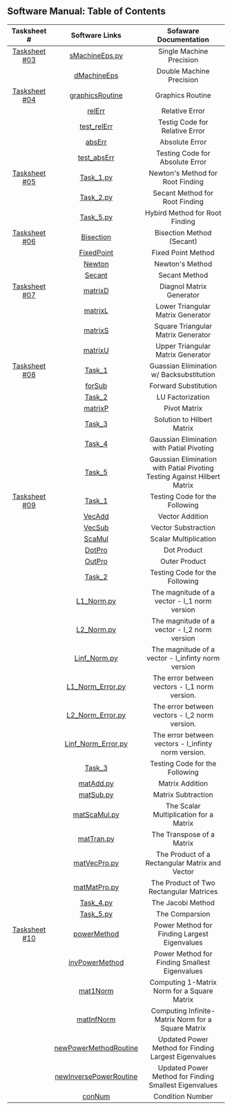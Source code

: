 ## Software Manual: Table of Contents

|                    Tasksheet #                    |                    Software Links                   |                     Sofaware Documentation                       |
| :-----------------------------------------------: | :-------------------------------------------------------: | :-------------------------------------------------: |
| [Tasksheet #03](https://github.com/GoByMark/math4610/blob/ca39c9f39cb62edc2c9e8ac1167fb9a87f42f3dc/Homework_Tasks/Tasksheet_03/Tasksheet_03.md)  | [sMachineEps.py](https://github.com/GoByMark/math4610/blob/1a4f700ce899f1cdd15f1d27a4bc50964a78cd91/Homework_Tasks/Tasksheet_03/src/sMachineEps.py)                           | Single Machine Precision                            |
|                                                   | [dMachineEps](https://github.com/GoByMark/math4610/blob/a543c134f4488d1ebbc9b616a94cc0bca08768fa/Homework_Tasks/Tasksheet_03/src/dMachineEps.py)                           | Double Machine Precision                            |
| [Tasksheet #04](https://github.com/GoByMark/math4610/blob/main/Homework_Tasks/Tasksheet_04/Tasksheet%2004.pdf)  | [graphicsRoutine](https://github.com/GoByMark/math4610/blob/main/Homework_Tasks/Tasksheet_04/src/graphicsRoutine.py)                           | Graphics Routine                            |
|                                                   | [relErr](https://github.com/GoByMark/math4610/blob/main/Homework_Tasks/Tasksheet_04/src/relErr.py)                           | Relative Error                            |
|                                                   | [test_relErr](https://github.com/GoByMark/math4610/blob/main/Homework_Tasks/Tasksheet_04/src/test_relErr.py)                           | Testig Code for Relative Error                            |
|                                                   | [absErr](https://github.com/GoByMark/math4610/blob/main/Homework_Tasks/Tasksheet_04/src/absErr.py)                           | Absolute Error                            |
|                                                   | [test_absErr](https://github.com/GoByMark/math4610/blob/main/Homework_Tasks/Tasksheet_04/src/test_absErr.py)                           | Testing Code for Absolute Error                            |
| [Tasksheet #05](https://github.com/GoByMark/math4610/blob/main/Homework_Tasks/Tasksheet_05/Tasksheet%2005.pdf)  | [Task_1.py](https://github.com/GoByMark/math4610/blob/main/Homework_Tasks/Tasksheet_05/src/Task_1.py)                           | Newton's Method for Root Finding                          |
|                                                   | [Task_2.py](https://github.com/GoByMark/math4610/blob/main/Homework_Tasks/Tasksheet_05/src/Task_2.py)                           | Secant Method for Root Finding                            |
|                                                   | [Task_5.py](https://github.com/GoByMark/math4610/blob/main/Homework_Tasks/Tasksheet_05/src/Task_5.py)                           | Hybird Method for Root Finding                            |
| [Tasksheet #06](https://github.com/GoByMark/math4610/blob/main/Homework_Tasks/Tasksheet_06/Tasksheet%2006.pdf)  | [Bisection](https://github.com/GoByMark/math4610/blob/main/Homework_Tasks/Tasksheet_06/src/Task_1/mypythonlib/Bisection.py)               | Bisection Method (Secant)                              |
|                                                   | [FixedPoint](https://github.com/GoByMark/math4610/blob/main/Homework_Tasks/Tasksheet_06/src/Task_1/mypythonlib/FixedPoint.py)| Fixed Point Method |
|                                                   | [Newton](https://github.com/GoByMark/math4610/blob/main/Homework_Tasks/Tasksheet_06/src/Task_1/mypythonlib/Newton.py)| Newton's Method |
|                                                   | [Secant](https://github.com/GoByMark/math4610/blob/main/Homework_Tasks/Tasksheet_06/src/Task_1/mypythonlib/Secant.py)| Secant Method |
| [Tasksheet #07](https://github.com/GoByMark/math4610/blob/main/Homework_Tasks/Tasksheet_07/Tasksheet%2007.pdf)  | [matrixD](https://github.com/GoByMark/math4610/blob/main/Homework_Tasks/Tasksheet_07/src/matrixD.py)                   | Diagnol Matrix Generator                            |
|                                                   | [matrixL](https://github.com/GoByMark/math4610/blob/main/Homework_Tasks/Tasksheet_07/src/matrixL.py)                             | Lower Triangular Matrix Generator  |                  |
|                                                   | [matrixS](https://github.com/GoByMark/math4610/blob/main/Homework_Tasks/Tasksheet_07/src/matrixS.py)                             | Square Triangular Matrix Generator                     |
|                                                   | [matrixU](https://github.com/GoByMark/math4610/blob/main/Homework_Tasks/Tasksheet_07/src/matrixU.py)                       | Upper Triangular Matrix Generator        |
| [Tasksheet #08](https://github.com/GoByMark/math4610/blob/main/Homework_Tasks/Tasksheet_08/Tasksheet%2008.pdf)  | [Task_1](https://github.com/GoByMark/math4610/blob/main/Homework_Tasks/Tasksheet_08/src/Task_1.py)                         | Guassian Elimination w/ Backsubstitution        |
|                                                   | [forSub](https://github.com/GoByMark/math4610/blob/main/Homework_Tasks/Tasksheet_08/src/forSub.py)                               | Forward Substitution            |
|                                                   | [Task_2](https://github.com/GoByMark/math4610/blob/main/Homework_Tasks/Tasksheet_08/src/Task_2.py)                                 | LU Factorization                                    |
|                                                   | [matrixP](https://github.com/GoByMark/math4610/blob/main/Homework_Tasks/Tasksheet_08/src/matrixP.py)               | Pivot Matrix                             |
|                                                   | [Task_3](https://github.com/GoByMark/math4610/blob/main/Homework_Tasks/Tasksheet_08/src/Task_3.py)               | Solution to Hilbert Matrix                             |
|                                                   | [Task_4](https://github.com/GoByMark/math4610/blob/main/Homework_Tasks/Tasksheet_08/src/Task_4.py)               | Gaussian Elimination with Patial Pivoting                          |
|                                                   | [Task_5](https://github.com/GoByMark/math4610/blob/main/Homework_Tasks/Tasksheet_08/src/Task_5.py)               | Gaussian Elimination with Patial Pivoting Testing Against Hilbert Matrix                         |
| [Tasksheet #09](https://github.com/GoByMark/math4610/blob/main/Homework_Tasks/Tasksheet_09/Tasksheet_09.md)  | [Task_1](https://github.com/GoByMark/math4610/blob/main/Homework_Tasks/Tasksheet_09/src/Task_1.py)                         | Testing Code for the Following                               |
|                                                   | [VecAdd](https://github.com/GoByMark/math4610/blob/main/Homework_Tasks/Tasksheet_09/src/VecAdd.py)                               | Vector Addition            |
|                                                   | [VecSub](https://github.com/GoByMark/math4610/blob/main/Homework_Tasks/Tasksheet_09/src/VecSub.py)                                 | Vector Substraction                                    |
|                                                   | [ScaMul](https://github.com/GoByMark/math4610/blob/main/Homework_Tasks/Tasksheet_09/src/ScaMul.py)               | Scalar Multiplication                             |
|                                                   | [DotPro](https://github.com/GoByMark/math4610/blob/main/Homework_Tasks/Tasksheet_09/src/DotPro.py)               | Dot Product                             |
|                                                   | [OutPro](https://github.com/GoByMark/math4610/blob/main/Homework_Tasks/Tasksheet_09/src/OutPro.py)               | Outer Product                         |
|                                                   | [Task_2](https://github.com/GoByMark/math4610/blob/main/Homework_Tasks/Tasksheet_09/src/Task_2.py)               | Testing Code for the Following                         |
|                                                   | [L1_Norm.py](https://github.com/GoByMark/math4610/blob/main/Homework_Tasks/Tasksheet_09/src/L1_Norm.py)                               | The magnitude of a vector - l_1 norm version            |
|                                                   | [L2_Norm.py](https://github.com/GoByMark/math4610/blob/main/Homework_Tasks/Tasksheet_09/src/L2_Norm.py)                                 | The magnitude of a vector - l_2 norm version                                    |
|                                                   | [Linf_Norm.py](https://github.com/GoByMark/math4610/blob/main/Homework_Tasks/Tasksheet_09/src/Linf_Norm.py)               | The magnitude of a vector - l_infinty norm version                             |
|                                                   | [L1_Norm_Error.py](https://github.com/GoByMark/math4610/blob/main/Homework_Tasks/Tasksheet_09/src/L1_Norm_Error.py)               | The error between vectors - l_1 norm version.                             |
|                                                   | [L2_Norm_Error.py](https://github.com/GoByMark/math4610/blob/main/Homework_Tasks/Tasksheet_09/src/L2_Norm_Error.py)               | The error between vectors - l_2 norm version.                         |
|                                                   | [Linf_Norm_Error.py](https://github.com/GoByMark/math4610/blob/main/Homework_Tasks/Tasksheet_09/src/Linf_Norm_Error.py)               | The error between vectors - l_infinty norm version.                         |
|                                                   | [Task_3](https://github.com/GoByMark/math4610/blob/main/Homework_Tasks/Tasksheet_09/src/Task_3.py)               | Testing Code for the Following                         |
|                                                   | [matAdd.py](https://github.com/GoByMark/math4610/blob/main/Homework_Tasks/Tasksheet_09/src/matAdd.py)                               | Matrix Addition            |
|                                                   | [matSub.py](https://github.com/GoByMark/math4610/blob/main/Homework_Tasks/Tasksheet_09/src/matSub.py)                                 | Matrix Subtraction                                    |
|                                                   | [matScaMul.py](https://github.com/GoByMark/math4610/blob/main/Homework_Tasks/Tasksheet_09/src/matScaMul.py)               | The Scalar Multiplication for a Matrix                            |
|                                                   | [matTran.py](https://github.com/GoByMark/math4610/blob/main/Homework_Tasks/Tasksheet_09/src/matTran.py)               | The Transpose of a Matrix                             |
|                                                   | [matVecPro.py](https://github.com/GoByMark/math4610/blob/main/Homework_Tasks/Tasksheet_09/src/matVecPro.py)               | The Product of a Rectangular Matrix and Vector                         |
|                                                   | [matMatPro.py](https://github.com/GoByMark/math4610/blob/main/Homework_Tasks/Tasksheet_09/src/matMatPro.py)               | The Product of Two Rectangular Matrices                         |
|                                                   | [Task_4.py](https://github.com/GoByMark/math4610/blob/main/Homework_Tasks/Tasksheet_09/src/Task_4.py)               | The Jacobi Method                         |
|                                                   | [Task_5.py](https://github.com/GoByMark/math4610/blob/main/Homework_Tasks/Tasksheet_09/src/Task_5.py)               | The Comparsion                         |
| [Tasksheet #10](https://github.com/GoByMark/math4610/blob/main/Homework_Tasks/Tasksheet_10/Tasksheet%2010.pdf)  | [powerMethod](https://github.com/GoByMark/math4610/blob/main/Homework_Tasks/Tasksheet_10/src/powerMethod.py)                         | Power Method for Finding Largest Eigenvalues        |
|                                                   | [invPowerMethod](https://github.com/GoByMark/math4610/blob/main/Homework_Tasks/Tasksheet_10/src/invPowerMethod.py)                               | Power Method for Finding Smallest Eigenvalues            |
|                                                   | [mat1Norm](https://github.com/GoByMark/math4610/blob/main/Homework_Tasks/Tasksheet_10/src/mat1Norm.py)                               | Computing 1-Matrix Norm for a Square Matrix            |
|                                                   | [matInfNorm](https://github.com/GoByMark/math4610/blob/main/Homework_Tasks/Tasksheet_10/src/matInfNorm.py)                               | Computing Infinite-Matrix Norm for a Square Matrix            |
|                                                   | [newPowerMethodRoutine](https://github.com/GoByMark/math4610/blob/main/Homework_Tasks/Tasksheet_10/src/newInversePowerRoutine.py)                               | Updated Power Method for Finding Largest Eigenvalues            |
|                                                   | [newInversePowerRoutine](https://github.com/GoByMark/math4610/blob/main/Homework_Tasks/Tasksheet_10/src/newInversePowerRoutine.py)                               | Updated Power Method for Finding Smallest Eigenvalues            |
|                                                   | [conNum](https://github.com/GoByMark/math4610/blob/main/Homework_Tasks/Tasksheet_10/src/conNum.py)                               | Condition Number            |
